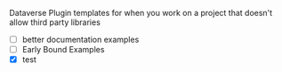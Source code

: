 Dataverse Plugin templates for when you work on a project that doesn't allow third party libraries
- [ ] better documentation examples
- [ ] Early Bound Examples
- [x] test
